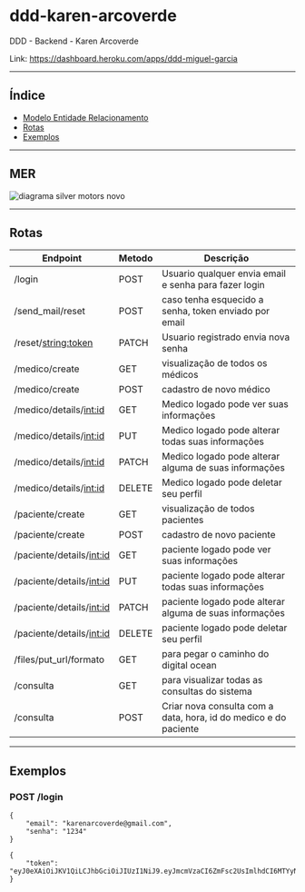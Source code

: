# ddd-karen-arcoverde
DDD - Backend - Karen Arcoverde

Link: https://dashboard.heroku.com/apps/ddd-miguel-garcia
***
## Índice

- [Modelo Entidade Relacionamento](#mer)
- [Rotas](#rotas)
- [Exemplos](#exemplos)

***
## MER

![diagrama silver motors novo](https://user-images.githubusercontent.com/59583521/154323914-9eb4e9cf-ee8a-46e8-8bbf-74b820d04d83.png)


***
## Rotas
|Endpoint|Metodo|Descrição|
|-----|-----|-----|
|/login|POST|Usuario qualquer envia email e senha para fazer login|
|/send_mail/reset|POST| caso tenha esquecido a senha, token enviado por email|
|/reset/<string:token>|PATCH|Usuario registrado envia nova senha|
|/medico/create|GET|visualização de todos os médicos|
|/medico/create|POST|cadastro de novo médico|
|/medico/details/<int:id>|GET|Medico logado pode ver suas informações|
|/medico/details/<int:id>|PUT|Medico logado pode alterar todas suas informações|
|/medico/details/<int:id>|PATCH|Medico logado pode alterar alguma de suas informações|
|/medico/details/<int:id>|DELETE|Medico logado pode deletar seu perfil|
|/paciente/create|GET|visualização de todos pacientes|
|/paciente/create|POST|cadastro de novo paciente|
|/paciente/details/<int:id>|GET|paciente logado pode ver suas informações|
|/paciente/details/<int:id>|PUT|paciente logado pode alterar todas suas informações|
|/paciente/details/<int:id>|PATCH|paciente logado pode alterar alguma de suas informações|
|/paciente/details/<int:id>|DELETE|paciente logado pode deletar seu perfil|
|/files/put_url/formato|GET|para pegar o caminho do digital ocean|
|/consulta|GET|para visualizar todas as consultas do sistema|
|/consulta|POST|Criar nova consulta com a data, hora, id do medico e do paciente|

***
## Exemplos

### POST /login
```
{
    "email": "karenarcoverde@gmail.com",
    "senha": "1234"
}
```
```
{
    "token": "eyJ0eXAiOiJKV1QiLCJhbGciOiJIUzI1NiJ9.eyJmcmVzaCI6ZmFsc2UsImlhdCI6MTYyNzY3Mzk0MiwianRpIjoiYzczYjY0MzEtMjk4Ni00YTUxLWJhNDEtOGIwZjQwY2IxMGFmIiwidHlwZSI6ImFjY2VzcyIsInN1YiI6MSwibmJmIjoxNjI3NjczOTQyLCJleHAiOjE2Mjc2NzQ4NDJ9.GS16yvd8gkkWjdhV09DDMtz9Qedd0rcQwJmjC1yNLq4"
}
